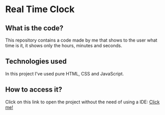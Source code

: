 # Real Time Clock

## What is the code?

This repository contains a code made by me that shows to the user what time is it, it shows only the hours, minutes and seconds.

## Technologies used

In this project I've used pure HTML, CSS and JavaScript.

## How to access it?

Click on this link to open the project without the need of using a IDE:
[Click me!](https://jaircunhac.github.io/RealTimeClock)